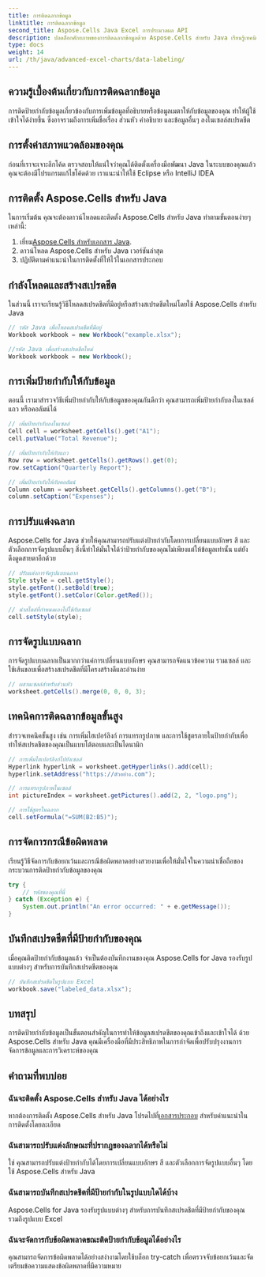```yaml
---
title: การติดฉลากข้อมูล
linktitle: การติดฉลากข้อมูล
second_title: Aspose.Cells Java Excel การประมวลผล API
description: ปลดล็อกศักยภาพของการติดฉลากข้อมูลด้วย Aspose.Cells สำหรับ Java เรียนรู้เทคนิคทีละขั้นตอน
type: docs
weight: 14
url: /th/java/advanced-excel-charts/data-labeling/
---
```


## ความรู้เบื้องต้นเกี่ยวกับการติดฉลากข้อมูล

การติดป้ายกำกับข้อมูลเกี่ยวข้องกับการเพิ่มข้อมูลที่อธิบายหรือข้อมูลเมตาให้กับข้อมูลของคุณ ทำให้ผู้ใช้เข้าใจได้ง่ายขึ้น ซึ่งอาจรวมถึงการเพิ่มชื่อเรื่อง ส่วนหัว คำอธิบาย และข้อมูลอื่นๆ ลงในเซลล์สเปรดชีต

## การตั้งค่าสภาพแวดล้อมของคุณ

ก่อนที่เราจะเจาะลึกโค้ด ตรวจสอบให้แน่ใจว่าคุณได้ติดตั้งเครื่องมือพัฒนา Java ในระบบของคุณแล้ว คุณจะต้องมีโปรแกรมแก้ไขโค้ดด้วย เราแนะนำให้ใช้ Eclipse หรือ IntelliJ IDEA

## การติดตั้ง Aspose.Cells สำหรับ Java

ในการเริ่มต้น คุณจะต้องดาวน์โหลดและติดตั้ง Aspose.Cells สำหรับ Java ทำตามขั้นตอนง่ายๆ เหล่านี้:

1.  เยี่ยม[Aspose.Cells สำหรับเอกสาร Java](https://reference.aspose.com/cells/java/).
2. ดาวน์โหลด Aspose.Cells สำหรับ Java เวอร์ชันล่าสุด
3. ปฏิบัติตามคำแนะนำในการติดตั้งที่ให้ไว้ในเอกสารประกอบ

## กำลังโหลดและสร้างสเปรดชีต

ในส่วนนี้ เราจะเรียนรู้วิธีโหลดสเปรดชีตที่มีอยู่หรือสร้างสเปรดชีตใหม่โดยใช้ Aspose.Cells สำหรับ Java

```java
// รหัส Java เพื่อโหลดสเปรดชีตที่มีอยู่
Workbook workbook = new Workbook("example.xlsx");

//รหัส Java เพื่อสร้างสเปรดชีตใหม่
Workbook workbook = new Workbook();
```

## การเพิ่มป้ายกำกับให้กับข้อมูล

ตอนนี้ เรามาสำรวจวิธีเพิ่มป้ายกำกับให้กับข้อมูลของคุณกันดีกว่า คุณสามารถเพิ่มป้ายกำกับลงในเซลล์ แถว หรือคอลัมน์ได้

```java
// เพิ่มป้ายกำกับลงในเซลล์
Cell cell = worksheet.getCells().get("A1");
cell.putValue("Total Revenue");

// เพิ่มป้ายกำกับให้กับแถว
Row row = worksheet.getCells().getRows().get(0);
row.setCaption("Quarterly Report");

// เพิ่มป้ายกำกับให้กับคอลัมน์
Column column = worksheet.getCells().getColumns().get("B");
column.setCaption("Expenses");
```

## การปรับแต่งฉลาก

Aspose.Cells for Java ช่วยให้คุณสามารถปรับแต่งป้ายกำกับโดยการเปลี่ยนแบบอักษร สี และตัวเลือกการจัดรูปแบบอื่นๆ สิ่งนี้ทำให้มั่นใจได้ว่าป้ายกำกับของคุณไม่เพียงแต่ให้ข้อมูลเท่านั้น แต่ยังดึงดูดสายตาอีกด้วย

```java
// ปรับแต่งการจัดรูปแบบฉลาก
Style style = cell.getStyle();
style.getFont().setBold(true);
style.getFont().setColor(Color.getRed());

// นำสไตล์ที่กำหนดเองไปใช้กับเซลล์
cell.setStyle(style);
```

## การจัดรูปแบบฉลาก

การจัดรูปแบบฉลากเป็นมากกว่าแค่การเปลี่ยนแบบอักษร คุณสามารถจัดแนวข้อความ รวมเซลล์ และใช้เส้นขอบเพื่อสร้างสเปรดชีตที่มีโครงสร้างดีและอ่านง่าย

```java
// ผสานเซลล์สำหรับส่วนหัว
worksheet.getCells().merge(0, 0, 0, 3);
```

## เทคนิคการติดฉลากข้อมูลขั้นสูง

สำรวจเทคนิคขั้นสูง เช่น การเพิ่มไฮเปอร์ลิงก์ การแทรกรูปภาพ และการใช้สูตรภายในป้ายกำกับเพื่อทำให้สเปรดชีตของคุณเป็นแบบโต้ตอบและเป็นไดนามิก

```java
// การเพิ่มไฮเปอร์ลิงก์ไปยังเซลล์
Hyperlink hyperlink = worksheet.getHyperlinks().add(cell);
hyperlink.setAddress("https://ตัวอย่าง.com");

// การแทรกรูปภาพในเซลล์
int pictureIndex = worksheet.getPictures().add(2, 2, "logo.png");

// การใช้สูตรในฉลาก
cell.setFormula("=SUM(B2:B5)");
```

## การจัดการกรณีข้อผิดพลาด

เรียนรู้วิธีจัดการกับข้อยกเว้นและกรณีข้อผิดพลาดอย่างสวยงามเพื่อให้มั่นใจในความน่าเชื่อถือของกระบวนการติดป้ายกำกับข้อมูลของคุณ

```java
try {
    // รหัสของคุณที่นี่
} catch (Exception e) {
    System.out.println("An error occurred: " + e.getMessage());
}
```

## บันทึกสเปรดชีตที่มีป้ายกำกับของคุณ

เมื่อคุณติดป้ายกำกับข้อมูลแล้ว จำเป็นต้องบันทึกงานของคุณ Aspose.Cells for Java รองรับรูปแบบต่างๆ สำหรับการบันทึกสเปรดชีตของคุณ

```java
// บันทึกสเปรดชีตในรูปแบบ Excel
workbook.save("labeled_data.xlsx");
```

## บทสรุป

การติดป้ายกำกับข้อมูลเป็นขั้นตอนสำคัญในการทำให้ข้อมูลสเปรดชีตของคุณเข้าถึงและเข้าใจได้ ด้วย Aspose.Cells สำหรับ Java คุณมีเครื่องมือที่มีประสิทธิภาพในการกำจัดเพื่อปรับปรุงงานการจัดการข้อมูลและการวิเคราะห์ของคุณ

## คำถามที่พบบ่อย

### ฉันจะติดตั้ง Aspose.Cells สำหรับ Java ได้อย่างไร

 หากต้องการติดตั้ง Aspose.Cells สำหรับ Java โปรดไปที่[เอกสารประกอบ](https://reference.aspose.com/cells/java/) สำหรับคำแนะนำในการติดตั้งโดยละเอียด

### ฉันสามารถปรับแต่งลักษณะที่ปรากฏของฉลากได้หรือไม่

ใช่ คุณสามารถปรับแต่งป้ายกำกับได้โดยการเปลี่ยนแบบอักษร สี และตัวเลือกการจัดรูปแบบอื่นๆ โดยใช้ Aspose.Cells สำหรับ Java

### ฉันสามารถบันทึกสเปรดชีตที่มีป้ายกำกับในรูปแบบใดได้บ้าง

Aspose.Cells for Java รองรับรูปแบบต่างๆ สำหรับการบันทึกสเปรดชีตที่มีป้ายกำกับของคุณ รวมถึงรูปแบบ Excel

### ฉันจะจัดการกับข้อผิดพลาดขณะติดป้ายกำกับข้อมูลได้อย่างไร

คุณสามารถจัดการข้อผิดพลาดได้อย่างสง่างามโดยใช้บล็อก try-catch เพื่อตรวจจับข้อยกเว้นและจัดเตรียมข้อความแสดงข้อผิดพลาดที่มีความหมาย